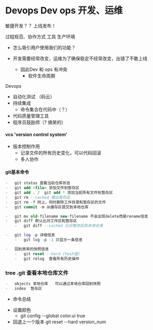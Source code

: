 # Devops   Dev ops 开发、运维

敏捷开发？？    上线发布！

过程规范、协作方式   工具   生产环境

- 怎么吸引用户使用我们的功能？

- 开发需要经常改变，运维为了确保稳定不经常改变，出错了不敢上线
    - 因此Dev 和 ops 有冲突    
        - 软件生命周期
        

Devops 
-   自动化测试   （码云）
-   持续集成
    - 命令集合在代码中（？）
-   代码质量管理工具
-   程序员鼓励师（? 搞笑的）

#### vcs  'version control system'
-   版本控制作用
    -   记录文件的所有历史变化，可以代码回滚
    -   多人协作

#### git基本命令
```sql
-   git status 查看当前仓库状态
-   git add <file> 添加文件到暂存区
-   git add . /  git add * 添加当前所有文件到暂存区
-   git rm --cached 撤出暂存区
-   git rm -f 同上，同时删除工作目录和暂存区的文件
-   git commit -m 从缓存区提交到本地仓库

-   git mv old-filename new-filename 不会出现delete而是rename信息
-   git diff 默认比对工作区和暂存区
    -   git diff --cached 比对暂存区和本地仓库

-   git log -p 详细信息
    -   git log -p -1 只显示一条信息
```


```sql
-   回到原来的快照信息
    -   git reset --hard (hash值)
    -   git relog  查看所有历史操作
```


### tree .git   查看本地仓库文件
```python
-   objects 本地仓库   可以通过本地仓库回到快照
-   index  暂存区   
```


- 命令总结
*	设置颜色
	* git config --global color.ui true
*	回退上一个版本
	git reset --hard  version_num

















